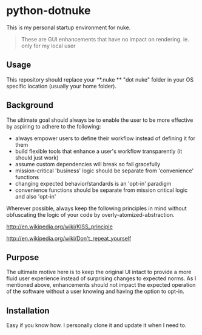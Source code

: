 # python-dotnuke

This is my personal startup environment for nuke.

> These are GUI enhancements that have no impact on rendering. ie. only for my local user

## Usage

This repository should replace your **.nuke ** "dot nuke" folder
in your OS specific location (usually your home folder).


## Background

The ultimate goal should always be to enable the user to be more effective by aspiring to
adhere to the following:
 * always empower users to define their workflow instead of defining it for them
 * build flexible tools that enhance a user's workflow transparently (it should just work)
 * assume custom dependencies will break so fail gracefully
 * mission-critical 'business' logic should be separate from 'convenience' functions
 * changing expected behavior/standards is an 'opt-in' paradigm
 * convenience functions should be separate from mission critical logic and also 'opt-in'

Wherever possible, always keep the following principles in mind without obfuscating the logic
of your code by overly-atomized-abstraction.

http://en.wikipedia.org/wiki/KISS_principle

http://en.wikipedia.org/wiki/Don't_repeat_yourself


## Purpose

The ultimate motive here is to keep the original UI intact to provide
a more fluid user experience instead of surprising changes to expected norms.
As I mentioned above, enhancements should not impact the expected operation of the software
without a user knowing and having the option to opt-in.


## Installation

Easy if you know how. I personally clone it and update it when I need to. 
